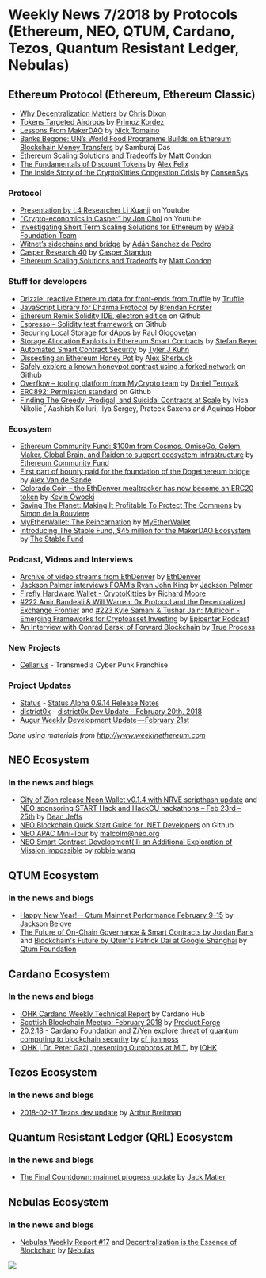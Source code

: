 ﻿# Weekly News 7/2018 by Protocols (Ethereum, NEO, QTUM, Cardano, Tezos, Quantum Resistant Ledger, Nebulas)

## Ethereum Protocol (Ethereum, Ethereum Classic)

* [Why Decentralization Matters](https://medium.com/@cdixon/why-decentralization-matters-5e3f79f7638e) by [Chris Dixon](https://medium.com/@cdixon)
* [Tokens Targeted Airdrops](https://medium.com/@primoz.kordez/tokens-targeted-airdrops-2df7b85b0635) by [Primoz Kordez](https://medium.com/@primoz.kordez)
* [Lessons From MakerDAO](https://thecontrol.co/lessons-from-makerdao-a42081116e9a) by [Nick Tomaino](https://thecontrol.co/@ntmoney)
* [Banks Begone: UN’s World Food Programme Builds on Ethereum Blockchain Money Transfers](https://www.ccn.com/banks-begone-uns-world-food-programme-builds-ethereum-blockchain-money-transfers/) by Samburaj Das
* [Ethereum Scaling Solutions and Tradeoffs](https://medium.com/xlnt-art/ethereum-scaling-solutions-and-tradeoffs-5713b3a7223b) by [Matt Condon](https://medium.com/@mattcondon)
* [The Fundamentals of Discount Tokens](https://blog.coinfund.io/the-fundamentals-of-discount-tokens-cc400c66198e) by [Alex Felix](https://blog.coinfund.io/@flexthought)
* [The Inside Story of the CryptoKitties Congestion Crisis](https://media.consensys.net/the-inside-story-of-the-cryptokitties-congestion-crisis-499b35d119cc) by [ConsenSys](https://media.consensys.net/@ConsenSys)

### Protocol
* [Presentation by L4 Researcher Li Xuanji](https://www.youtube.com/watch?v=kZH_ty82jKY) on Youtube
* ["Crypto-economics in Casper” by Jon Choi](https://www.youtube.com/watch?v=XVrgYBcKOHk) on Youtube
* [Investigating Short Term Scaling Solutions for Ethereum](https://medium.com/@web3/investigating-short-term-scaling-solutions-for-ethereum-a5951fee8967) by [Web3 Foundation Team](https://medium.com/@web3)
* [Witnet’s sidechains and bridge](https://medium.com/witnet/ethereum-loves-witnet-9a3fd21e6f5c) by [Adán Sánchez de Pedro](https://medium.com/@aesedepece)
* [Casper Research 40](https://www.youtube.com/watch?v=-PWWKC1TVbY) by [Casper Standup](https://www.youtube.com/channel/UCi8byRkpJBbGgDot2pWXLHA)
* [Ethereum Scaling Solutions and Tradeoffs](https://medium.com/xlnt-art/ethereum-scaling-solutions-and-tradeoffs-5713b3a7223b) by [Matt Condon](https://medium.com/@mattcondon)

### Stuff for developers
* [Drizzle: reactive Ethereum data for front-ends from Truffle](http://truffleframework.com/blog/drizzle-reactive-ethereum-data-for-front-ends) by [Truffle](http://truffleframework.com)
* [JavaScript Library for Dharma Protocol](https://blog.dharma.io/hello-dharma-js-efb2bc55206e) by [Brendan Forster](https://blog.dharma.io/@brendanforster)
* [Ethereum Remix Solidity IDE, electron edition](https://github.com/horizon-games/remix-app) on Github
* [Espresso – Solidity test framework](https://github.com/hillstreetlabs/espresso) on Github
* [Securing Local Storage for dApps](https://blog.colony.io/securing-local-storage-for-dapps-33dc4d52e1fd) by [Raul Glogoveţan](https://blog.colony.io/@rdig)
* [Storage Allocation Exploits in Ethereum Smart Contracts](https://medium.com/@sbeyer_31150/storage-allocation-exploits-in-ethereum-smart-contracts-16c2aa312743) by [Stefan Beyer](https://medium.com/@sbeyer_31150)
* [Automated Smart Contract Security](https://medium.com/@tylerjkuhn/automated-smart-contract-security-de2daebfbef4) by [Tyler J Kuhn](https://medium.com/@tylerjkuhn)
* [Dissecting an Ethereum Honey Pot](https://medium.com/@alexsherbuck/dissecting-an-ethereum-honey-pot-7102d7def5e0) by [Alex Sherbuck](https://medium.com/@alexsherbuck)
* [Safely explore a known honeypot contract using a forked network](https://github.com/benjamincburns/honeypot-exporation) on Github
* [Overflow – tooling platform from MyCrypto team](https://medium.com/mycrypto/ethdenver-mycrypto-overflow-f95df190f3f3) by [Daniel Ternyak](https://medium.com/@dternyak)
* [ERC892: Permission standard](https://github.com/ethereum/EIPs/issues/892) on Github
* [Finding The Greedy, Prodigal, and Suicidal Contracts at Scale](https://arxiv.org/pdf/1802.06038.pdf) by Ivica Nikolic ́, Aashish Kolluri, Ilya Sergey, Prateek Saxena and Aquinas Hobor

### Ecosystem
* [Ethereum Community Fund: $100m from Cosmos, OmiseGo, Golem, Maker, Global Brain, and Raiden to support ecosystem infrastructure](https://ecf.network) by [Ethereum Community Fund](https://ecf.network)
* [First part of bounty paid for the foundation of the Dogethereum bridge](https://twitter.com/avsa/status/964564072065880064) by [Alex Van de Sande](https://twitter.com/avsa)
* [Colorado Coin – the EthDenver mealtracker has now become an ERC20 token](https://medium.com/gitcoin/colorado-coin-2fd9a52a88b6) by [Kevin Owocki](https://medium.com/@owocki)
* [Saving The Planet: Making It Profitable To Protect The Commons](https://medium.com/@simondlr/saving-the-planet-making-it-profitable-to-protect-the-commons-50393906fe22) by [Simon de la Rouviere](https://medium.com/@simondlr)
* [MyEtherWallet: The Reincarnation](https://medium.com/@myetherwallet/myetherwallet-the-reincarnation-b163f650059e) by [MyEtherWallet](https://medium.com/@myetherwallet)
* [Introducing The Stable Fund, $45 million for the MakerDAO Ecosystem](https://medium.com/@stablefund/introducing-the-stable-fund-45-million-for-the-makerdao-ecosystem-def79afc4b2a) by [The Stable Fund](https://medium.com/@stablefund)

### Podcast, Videos and Interviews
* [Archive of video streams from EthDenver](https://www.facebook.com/ETHDenver/videos/164642227520178/) by [EthDenver](https://www.facebook.com/ETHDenver/?hc_ref=ARTbY4JvB_yAGbGXxcRe0ncy4x5IvnC6sxlA6dL_32CX82UQeOjoF67JaiXiXKoezBk)
* [Jackson Palmer interviews FOAM’s Ryan John King](https://www.youtube.com/watch?v=qHjqEd1AjPM) by [Jackson Palmer](https://www.youtube.com/channel/UCTOzxu_HvuJfZtTJ6AZ7rkA)
* [Firefly Hardware Wallet - CryptoKitties](https://www.youtube.com/watch?v=AeVtYDbfytA&feature=youtu.be) by [Richard Moore](https://www.youtube.com/channel/UCjYj47mnEdsyHzvl5CIk11Q)
* [#222 Amir Bandeali & Will Warren: 0x Protocol and the Decentralized Exchange Frontier](https://www.youtube.com/watch?v=dXdok5GLVUc) and [#223 Kyle Samani & Tushar Jain: Multicoin - Emerging Frameworks for Cryptoasset Investing](https://www.youtube.com/watch?v=JajqF1IWquQ) by [Epicenter Podcast](https://www.youtube.com/channel/UCh-0T48JrvvmKDX41aWB_Vg)
* [An Interview with Conrad Barski of Forward Blockchain](https://www.trueprocess.com/interview-conrad-barski-forward-blockchain/) by [True Process](https://www.trueprocess.com)

### New Projects
* [Cellarius](https://cellarius.network/) - Transmedia Cyber Punk Franchise

### Project Updates
* [Status](status.im) - [Status Alpha 0.9.14 Release Notes](https://blog.status.im/status-alpha-0-9-14-release-notes-abc35a7dc39c)
* [district0x](https://district0x.io/) - [district0x Dev Update - February 20th, 2018](https://blog.district0x.io/district0x-dev-update-february-20th-2018-7dde11d02358)
* [Augur Weekly Development Update — February 21st](https://medium.com/@AugurProject/augur-weekly-development-update-february-21st-8fda8429c705)

*Done using materials from http://www.weekinethereum.com*

## NEO Ecosystem
### In the news and blogs
* [City of Zion release Neon Wallet v0.1.4 with NRVE scripthash update](https://neonewstoday.com/development/neon-wallet-v0-1-4-nrve/) and [NEO sponsoring START Hack and HackCU hackathons – Feb 23rd – 25th](https://neonewstoday.com/events/neo-sponsoring-start-hack-and-hackcu-hackathons/) by [Dean Jeffs](https://neonewstoday.com/author/admin/)
* [NEO Blockchain Quick Start Guide for .NET Developers](https://github.com/mwherman2000/neo-windocs/blob/master/windocs/quickstart-csharp/README.md) on Github
* [NEO APAC Mini-Tour](https://neo.org/blog/details/3063) by malcolm@neo.org
* [NEO Smart Contract Development(II) an Additional Exploration of Mission Impossible](https://medium.com/neweconolab/neo-smart-contract-development-ii-an-additional-exploration-of-mission-impossible-119b49666b1d) by [robbie wang](https://medium.com/@WangRobbie)

## QTUM Ecosystem
### In the news and blogs
* [Happy New Year! — Qtum Mainnet Performance February 9–15](https://medium.com/@jb395official/happy-new-year-qtum-mainnet-performance-february-9-15-a696e8e8396e) by [Jackson Belove](https://medium.com/@jb395official)
* [The Future of On-Chain Governance & Smart Contracts by Jordan Earls](https://www.youtube.com/watch?v=_6LxWx9XgsM&feature=youtu.be) and [Blockchain's Future by Qtum's Patrick Dai at Google Shanghai](https://www.youtube.com/watch?v=O_Xw0aiW7GU) by [Qtum Foundation](https://www.youtube.com/channel/UCa4iVp5iMC8gijxBvzZI3UA)


## Cardano Ecosystem
### In the news and blogs
* [IOHK Cardano Weekly Technical Report](https://www.cardanohub.org/en/weekly-technical-report/?utm_content=bufferb198d&utm_medium=social&utm_source=twitter.com&utm_campaign=buffer) by Cardano Hub
* [Scottish Blockchain Meetup: February 2018](https://www.youtube.com/watch?v=AepZAfvQCZ4&feature=youtu.be) by [Product Forge](https://www.youtube.com/channel/UCbME4GqaeTd9EspgkMEViLw)
* [20.2.18 - Cardano Foundation and Z/Yen explore threat of quantum computing to blockchain security](https://forum.cardanohub.org/t/20-2-18-cardano-foundation-and-z-yen-explore-threat-of-quantum-computing-to-blockchain-security/8495) by [cf_jonmoss](https://forum.cardanohub.org/u/cf_jonmoss/summary)
* [IOHK | Dr. Peter Gaži, presenting Ouroboros at MIT.](https://www.youtube.com/watch?v=Q88lF86e_Yo&feature=youtu.be) by [IOHK](https://www.youtube.com/channel/UCBJ0p9aCW-W82TwNM-z3V2w)

## Tezos Ecosystem
### In the news and blogs
* [2018-02-17 Tezos dev update](https://www.youtube.com/watch?v=63eqnmXzRwk) by [Arthur Breitman](https://www.youtube.com/channel/UChX-VzLMq-3A5Vs7KDTlehw)

## Quantum Resistant Ledger (QRL) Ecosystem
### In the news and blogs
* [The Final Countdown: mainnet progress update](https://medium.com/the-quantum-resistant-ledger/the-final-countdown-mainnet-progress-update-e8c6a4597525) by [Jack Matier](https://medium.com/@jack.matier)

## Nebulas Ecosystem
### In the news and blogs
* [Nebulas Weekly Report #17](https://medium.com/nebulasio/nebulas-weekly-report-17-758aa5b07cc2) and [Decentralization is the Essence of Blockchain](https://medium.com/nebulasio/decentralization-is-the-essence-of-blockchain-ccc9e7ba839c) by [Nebulas](https://medium.com/@nebulasio)


[![](https://steemitimages.com/DQmdkWT6cCPVYNzZASwHD3WZ5hKpHQv7927MvBt8wRYDDEC/image.png)](http://company.cyber.fund/#newsletter)
